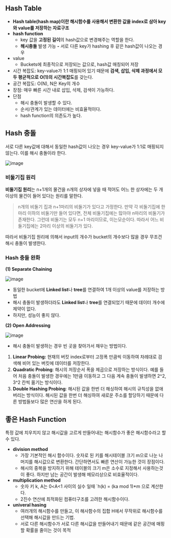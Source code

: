 ## Hash Table

- **Hash table(hash map)이란 해시함수를 사용해서 변환한 값을 index로 삼아 key와 value를 저장하는 자료구조**
- **hash function**
    - key 값을 **고정된 길이**의 hash값으로 변경해주는 역할을 한다.
    - **해시충돌** 발생 가능 **-** 서로 다른 key가 hashing 후 같은 hash값이 나오는 경우
- value
    - Buckets에 최종적으로 저장되는 값으로, hash값 매칭되어 저장
- 시간 복잡도: key-value가 1:1 매핑되어 있기 때문에 **검색, 삽입, 삭제 과정에서 모두 평균적으로 O(1)의 시간복잡도**를 갖는다.
- 공간 복잡도: O(N), N은 Key의 개수
- 장점: 매우 빠른 시간 내로 삽입, 삭제, 검색이 가능하다.
- 단점
    - 해시 충돌이 발생할 수 있다.
    - 순서/관계가 있는 데이터에는 비효율적이다.
    - hash function의 의존도가 높다.

## Hash 충돌

서로 다른 key값에 대해서 동일한 hash값이 나오는 경우 key-value가 1:1로 매핑되지 않는다. 이를 해시 충돌이라 한다.

![image](https://github.com/SoftwareMaestro-Backend-Study/cs-study/assets/83508073/f9ea4496-f7b7-41e6-bce6-450bb0587d02)

### 비둘기집 원리

**비둘기집 원리**는 n+1개의 물건을 n개의 상자에 넣을 때 적어도 어느 한 상자에는 두 개 이상의 물건이 들어 있다는 원리를 말한다.

> n개의 비둘기 집과 n+1마리의 비둘기가 있다고 가정한다.
만약 각 비둘기집에 한 마리 이하의 비둘기만 들어 있다면, 전체 비둘기집에는 많아야 n마리의 비둘기가 존재한다. 그런데 비둘기는 모두 n+1 마리이므로, 이는모순이다.
따라서 어느 비둘기집에는 2마리 이상의 비둘기가 있다.
> 

따라서 비둘기집 원리에 의해서 input의 개수가 bucket의 개수보다 많을 경우 무조건 해시 충돌이 발생한다.

### Hash 충돌 완화

**(1) Separate Chaining**

![image](https://github.com/SoftwareMaestro-Backend-Study/cs-study/assets/83508073/7faf4d03-46dc-4b54-bcd4-ceffe900f473)

- 동일한 bucket에 **Linked list**나 **tree**를 연결하여 1개 이상의 value를 저장하는 방법
- 해시 충돌이 발생하더라도  **Linked list**나 **tree**를 연결되었기 때문에 데이터 개수에 제약이 없다.
- 하지만, 성능이 좋지 않다.

**(2) Open Addressing**

![image](https://github.com/SoftwareMaestro-Backend-Study/cs-study/assets/83508073/dc430e1f-be26-4b94-8c36-b983c9422687)

- 해시 충돌이 발생하는 경우 빈 곳을 찾아가서 채우는 방법이다.
1. **Linear Probing:** 현재의 버킷 index로부터 고정폭 만큼씩 이동하여 차례대로 검색해 비어 있는 버킷에 데이터를 저장한다.
2. **Quadratic Probing**: 해시의 저장순서 폭을 제곱으로 저장하는 방식이다. 예를 들어 처음 충돌이 발생한 경우에는 1만큼 이동하고 그 다음 계속 충돌이 발생하면 2^2, 3^2 칸씩 옮기는 방식이다.
3. **Double Hashing Probing**: 해시된 값을 한번 더 해싱하여 해시의 규칙성을 없애버리는 방식이다. 해시된 값을 한번 더 해싱하여 새로운 주소를 할당하기 때문에 다른 방법들보다 많은 연산을 하게 된다.

## 좋은 Hash Function

특정 값에 치우치지 않고 해시값을 고르게 만들어내는 해시함수가 좋은 해시함수라고 할 수 있다.

- **division method**
    - 가장 기본적인 해시 함수이다. 숫자로 된 키를 해시테이블 크기 m으로 나눈 나머지를 해시값으로 변환한다. 간단하면서도 빠른 연산이 가능한 것이 장점이다.
    - 해시의 중복을 방지하기 위해 테이블의 크기 m은 소수로 지정해서 사용하는것이 좋다. 하지만 남는 공간이 발생해 메모리상으로 비효율적이다.
- **multiplication method**
    - 숫자 키 k, A는 0<A<1 사이의 실수 일때 `h(k) = (ka mod 1)*m 으로 계산한다.
    - 2진수 연산에 최적화된 컴퓨터구조를 고려한 해시함수이다.
- **univeral hasing**
    - 여러개의 해시함수를 만들고, 이 해사함수의 집합 H에서 무작위로 해시함수를 선택해 해시값을 만드는 기법.
    - 서로 다른 해시함수가 서로 다른 해시값을 만들어내기 때문에 같은 공간에 매핑할 확률을 줄이는 것이 목적
